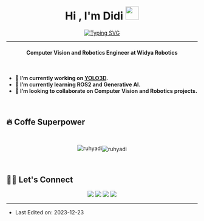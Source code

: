 <h1 align="center">Hi , I'm Didi <img src="https://media.giphy.com/media/hvRJCLFzcasrR4ia7z/giphy.gif" width="35"/></h1>

<p align="center">
  <a href="https://git.io/typing-svg"><img src="http://readme-typing-svg.herokuapp.com?font=Fira+Code&pause=1000&random=false&width=435&lines=Money%2C+Fame%2C+Maintainable+code" alt="Typing SVG" /></a>
</p>

<hr/>

<!-- <h4 align="center">Final year Engineering Physics student at UGM. Enthusiastic in Computer Vision and MLOps, and many things.</h4> -->

<h4 align="center">Computer Vision and Robotics Engineer at Widya Robotics<h4>

<br>

- 🔭 I’m currently working on [YOLO3D](https://github.com/ruhyadi/yolo3d).
- 🌱 I’m currently learning ROS2 and Generative AI.
- 👯 I’m looking to collaborate on Computer Vision and Robotics projects.

<br>

## 🔥 Coffe Superpower
<br/>
<p align="center">
<img src="https://github-readme-streak-stats.herokuapp.com/?user=ruhyadi&theme=dracula" alt="ruhyadi"/><img align="center" src="https://github-readme-stats.vercel.app/api?username=ruhyadi&show_icons=true&theme=dracula&locale=en" alt="ruhyadi"/>
</p>

<br/>

<!-- <p align="center">
<img alt="ruhyadi's Activity Graph" src="https://activity-graph.herokuapp.com/graph?username=ruhyadi&custom_title=Didi's%20Contribution%20Graph&theme=dracula" />
</p> -->

## 🙋‍♀️ Let's Connect

<p align="center">
  <a href="mailto:ruhyadi.dr@gmail.com"><img src="https://img.icons8.com/stickers/50/000000/gmail.png"/></a>
  <a href="https://linkedin.com/in/didiruhyadi"><img src="https://img.icons8.com/stickers/50/000000/linkedin.png"/></a>
  <a href="https://ruhyadi.medium.com"><img src="https://img.icons8.com/stickers/50/000000/medium-logo.png"/></a>
  <a href="https://ruhyadi.github.io"><img src="https://img.icons8.com/stickers/50/000000/domain.png"/></a>
</p>

<hr/>

* Last Edited on: 2023-12-23
